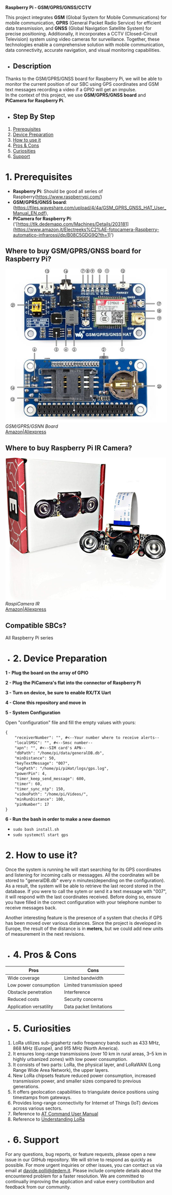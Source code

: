 **Raspberry Pi - GSM/GPRS/GNSS/CCTV**

This project integrates **GSM** (Global System for Mobile Communications) for mobile communication, **GPRS** (General Packet Radio Service) for efficient data transmission, and **GNSS** (Global Navigation Satellite System) for precise positioning. Additionally, it incorporates a CCTV (Closed-Circuit Television) system using video cameras for surveillance. Together, these technologies enable a comprehensive solution with mobile communication, data connectivity, accurate navigation, and visual monitoring capabilities.<br>

- ## **Description**
Thanks to the GSM/GPRS/GNSS board for Raspberry Pi, we will be able to monitor the current position of our SBC using GPS coordinates and GSM text messages recording a video if a GPIO will get an impulse. <br>
In the context of this project, we use **GSM/GPRS/GNSS board** and **PiCamera for Raspberry Pi**. <br>

- ## Step By Step
1. [Prerequisites](#prerequisites)<br>
2. [Device Preparation](#preparazione)<br>
3. [How to use it](#howtouseit)<br>
4. [Pros & Cons](#pros-and-cons)<br>
5. [Curiosities](#curiosities)<br>
6. [Support](#support)<br>
   
# 1. Prerequisites <div id="prerequisites"></div>
- **Raspberry Pi**: Should be good all series of Raspberry(https://www.raspberrypi.com/)<br>
- **GSM/GPRS/GNSS board**: <br> (https://files.waveshare.com/upload/4/4a/GSM_GPRS_GNSS_HAT_User_Manual_EN.pdf), <br>
- **PiCamera for Raspberry Pi**: <br> ('[https://tlk.dedemapp.com/Machines/Details/203181](https://www.amazon.it/Electreeks%C2%AE-fotocamera-Raspberry-automatico-infrarossi/dp/B08C5GDG9Q?th=1)') <br>

## Where to buy GSM/GPRS/GNSS board for Raspberry Pi?
![GSM/GPRS/GSNN Board](hatgps.png)<br>
*GSM/GPRS/GSNN Board*<br>
[Amazon]()|[Aliexpress]()<br>

## Where to buy Raspberry Pi IR Camera?
![RaspiCameraIR](picamera.jpg)<br>
*RaspiCamera IR*<br>
[Amazon](https://www.amazon.it/Electreeks%C2%AE-fotocamera-Raspberry-automatico-infrarossi/dp/B08C5GDG9Q?th=1)|[Aliexpress](https://www.aliexpress.us/item/2251832597184177.html?spm=a2g0o.productlist.main.1.2ef2365f0gDFCP&algo_pvid=89b3c4b3-a9dc-4238-84d1-948b387117d4&algo_exp_id=89b3c4b3-a9dc-4238-84d1-948b387117d4-0&pdp_npi=4%40dis%21EUR%2113.83%219.96%21%21%2114.71%2110.59%21%402103225217060051148274358e38cd%2112000037102820125%21sea%21US%214652921009%21&curPageLogUid=uDZvQ76DhRfl&utparam-url=scene%3Asearch%7Cquery_from%3A)<br>

## Compatible SBCs?
All Raspberry Pi series<br>

- # 2. Device Preparation <div id="preparazione"></div>
**1 - Plug the board on the array of GPIO**<br>

**2 - Plug the PiCamera's flat into the connector of Raspberry Pi**<br>

**3 - Turn on device, be sure to enable RX/TX Uart**<br>

**4 - Clone this repository and move in**<br>
  
**5 - System Configuration** <div id="configurazione"></div>
Open "configuration" file and fill the empty values with yours: 
```
{
    "receiverNumber": "", #<--Your number where to receive alerts--
    "localSMSC": "", #<--Smsc number--
    "apn": "", #<--SIM card's APN--
    "dbPath": "/home/pi/data/generalDB.db",
    "minDistance": 50,
    "keyTextMessage": "007",  
    "logPath": "/home/pi/piHat/logs/gps.log",
    "powerPin": 4,
    "timer_keep_send_message": 600,
    "timer": 60,
    "timer_sync_ntp": 150,
    "videoPath": "/home/pi/Videos/",
    "minRunDistance": 100,
    "pinNumber": 17
}
```

**6 - Run the bash in order to make a new daemon**<br>
- `sudo bash install.sh` <br>
- `sudo systemctl start gps` <br>

# 2. How to use it? <div id="howtouseit"></div>
Once the system is running he will start searching for its GPS coordinates and listening for incoming calls or messagges.
All the coordinates will be stored to "generalDB.db" every n minutes(depending on the configuration). As a result, the system will be able to retrieve the last record stored in the database.
If you were to call the sytem or send it a text message with "007", it will respond with the last coordinates received. Before doing so, ensure you have filled in the correct configuration with your telephone number to receive messages back.

Another interesting feature is the presence of a system that checks if GPS has been moved over various distances. Since the project is developed in Europe, the result of the distance is in **meters**, but we could add new units of measurement in the next revisions.


- # **4. Pros & Cons** <div id="pros-and-cons"></div>
| **Pros**                                      | **Cons**                                                |
|-----------------------------------------------|----------------------------------------------------------|
| Wide coverage                                 | Limited bandwidth                                        |
| Low power consumption                         | Limited transmission speed                               |
| Obstacle penetration                          | Interference                                             |
| Reduced costs                                 | Security concerns                                        |
| Application versatility                       | Data packet limitations                                  | 

- # **5. Curiosities** <div id="curiosities"></div>
1. LoRa utilizes sub-gigahertz radio frequency bands such as 433 MHz, 868 MHz (Europe), and 915 MHz (North America).
2. It ensures long-range transmissions (over 10 km in rural areas, 3–5 km in highly urbanized zones) with low power consumption.
3. It consists of two parts: LoRa, the physical layer, and LoRaWAN (Long Range Wide Area Network), the upper layers.
4. New LoRa chipsets feature reduced power consumption, increased transmission power, and smaller sizes compared to previous generations.
5. It offers geolocation capabilities to triangulate device positions using timestamps from gateways.
6. Provides long-range connectivity for Internet of Things (IoT) devices across various sectors.
7. Reference to [AT Command User Manual](https://resource.heltec.cn/download/CubeCell/AT_Command_list/CubeCell_Series_AT_Command_User_Manual_V0.4.pdf)
8. Reference to [Understanding LoRa](https://development.libelium.com/lora_networking_guide/understanding-lora)

- # **6. Support** <div id="support"></div>
For any questions, bug reports, or feature requests, please open a new issue in our GitHub repository. We will strive to respond as quickly as possible.
For more urgent inquiries or other issues, you can contact us via email at davide.polli@dedem.it. Please include complete details about the encountered problem for a faster resolution.
We are committed to continually improving the application and value every contribution and feedback from our community.

